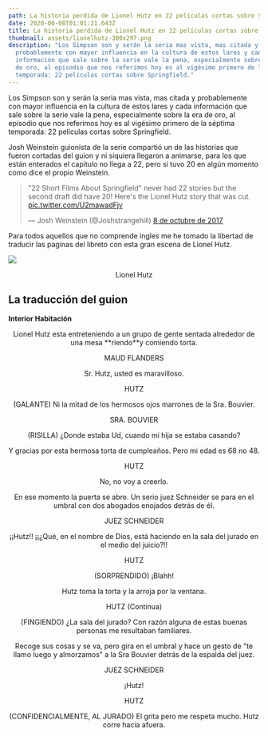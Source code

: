 ```yaml
---
path: La historia perdida de Lionel Hutz en 22 películas cortas sobre Springfield
date: 2020-06-08T01:01:21.643Z
title: La historia perdida de Lionel Hutz en 22 películas cortas sobre Springfield
thumbnail: assets/lionelhutz-300x297.png
description: "Los Simpson son y serán la seria mas vista, mas citada y
  probablemente con mayor influencia en la cultura de estos lares y cada
  información que sale sobre la serie vale la pena, especialmente sobre la era
  de oro, al episodio que nos referimos hoy es al vigésimo primero de la séptima
  temporada: 22 películas cortas sobre Springfield."
---
```

Los Simpson son y serán la seria mas vista, mas citada y probablemente con mayor influencia en la cultura de estos lares y cada información que sale sobre la serie vale la pena, especialmente sobre la era de oro, al episodio que nos referimos hoy es al vigésimo primero de la séptima temporada: 22 películas cortas sobre Springfield.

Josh Weinstein guionista de la serie compartió un de las historias que fueron cortadas del guion y ni siquiera llegaron a animarse, para los que están enterados el capitulo no llega a 22, pero si tuvo 20 en algún momento como dice el propio Weinstein.

> "22 Short Films About Springfield" never had 22 stories but the second draft did have 20! Here's the Lionel Hutz story that was cut. [pic.twitter.com/U2mawadFjv](https://t.co/U2mawadFjv)
>
> — Josh Weinstein (@Joshstrangehill) [8 de octubre de 2017](https://twitter.com/Joshstrangehill/status/917078097962266624?ref_src=twsrc%5Etfw)



Para todos aquellos que no comprende ingles me he tomado la libertad de traducir las paginas del libreto con esta gran escena de Lionel Hutz.

<img src="http://condetodo.ml/wp-content/uploads/2017/10/lionelhutz-300x297.png" style="margin:0 auto; display:block"/>
<p align=center>
Lionel Hutz</p>

## La traducción del guion

**Interior Habitación**

<p align="center">
Lionel Hutz esta entreteniendo a un grupo de gente sentada alrededor de una mesa **riendo**y comiendo torta.</p>
<p align="center">
MAUD FLANDERS</p>
<p align="center">
Sr. Hutz, usted es maravilloso.</p>
<p align="center">
HUTZ</p>
<p align="center">
(GALANTE) Ni la mitad de los hermosos ojos marrones de la Sra. Bouvier.</p>
<p align="center">
SRA. BOUVIER</p>
<p align="center">
(RISILLA) ¿Donde estaba Ud, cuando mi hija se estaba casando?</p>
<p align=center>
Y gracias por esta hermosa torta de cumpleaños. Pero mi edad es 68 no 48.</p>
<p align="center">
HUTZ</p>
<p align="center">
No, no voy a creerlo.</p>
<p align="center">
En ese momento la puerta se abre. Un serio juez Schneider se para en el umbral con dos abogados enojados detrás de él.</p>
<p align="center">
JUEZ SCHNEIDER</p>
<p align="center">
¡¡Hutz!! ¡¡¿Qué, en el nombre de Dios, está haciendo en la
sala del jurado en el medio del juicio?!!</p>
<p align="center">
HUTZ</p>
<p align=center>
(SORPRENDIDO) ¡Blahh!
<p align=center>
Hutz toma la torta y la arroja por la ventana.
<p align=center>
HUTZ (Continua)
<p align=center>
(FINGIENDO) ¿La sala del jurado? Con razón alguna de estas buenas personas me resultaban familiares.</p>
<p align=center>
Recoge sus cosas y se va, pero gira en el umbral y hace un gesto de "te llamo luego y almorzamos" a la Sra Bouvier detrás de la espalda del juez.</p>
<p align="center">
JUEZ SCHNEIDER</p>
<p align="center">
¡Hutz!</p>
<p align=center>
HUTZ</p>
<p align="center">(CONFIDENCIALMENTE, AL JURADO) El grita pero me respeta mucho.
Hutz corre hacia afuera.</p>
